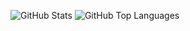 
![GitHub Stats](https://github-readme-stats.vercel.app/api?username=oviice&count_private=true&show_icons=true&theme=algolia)
![GitHub Top Languages](https://github-readme-stats.vercel.app/api/top-langs/?username=oviice&layout=compact&theme=algolia)
